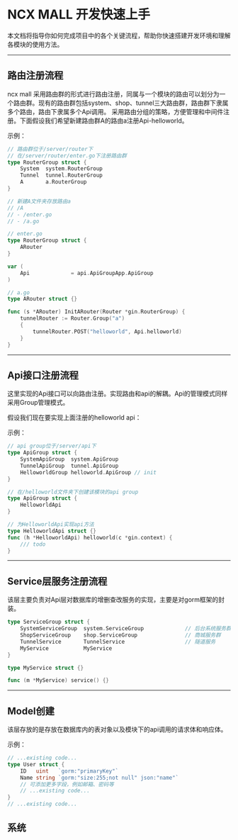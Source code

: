 # NCX MALL 开发快速上手

本文档将指导你如何完成项目中的各个关键流程，帮助你快速搭建开发环境和理解各模块的使用方法。

---

## 路由注册流程
ncx mall 采用路由群的形式进行路由注册，同属与一个模块的路由可以划分为一个路由群。现有的路由群包括system、shop、tunnel三大路由群，路由群下隶属多个路由，路由下隶属多个Api调用。
采用路由分组的策略，方便管理和中间件注册。下面假设我们希望新建路由群A的路由a注册Api-helloworld。

示例：
```go
// 路由群位于/server/router下
// 在/server/router/enter.go下注册路由群
type RouterGroup struct {
	System  system.RouterGroup
	Tunnel  tunnel.RouterGroup
    A       a.RouterGroup
}

// 新建A文件夹存放路由a
// /A
// - /enter.go
// - /a.go

// enter.go
type RouterGroup struct {
	ARouter
}

var (
	Api           	= api.ApiGroupApp.ApiGroup
)

// a.go
type ARouter struct {}

func (s *ARouter) InitARouter(Router *gin.RouterGroup) {
	tunnelRouter := Router.Group("a")
	{
		tunnelRouter.POST("helloworld", Api.helloworld)
	}	
}
```

---

## Api接口注册流程
这里实现的Api接口可以向路由注册。实现路由和api的解耦。Api的管理模式同样采用Group管理模式。

假设我们现在要实现上面注册的helloworld api：

示例：
```go
// api group位于/server/api下
type ApiGroup struct {
	SystemApiGroup  system.ApiGroup
	TunnelApiGroup  tunnel.ApiGroup
    HelloworldGroup helloworld.ApiGroup // init
}

// 在/helloworld文件夹下创建该模块的api group
type ApiGroup struct {
    HelloworldApi
}

// 为HelloworldApi实现api方法
type HelloworldApi struct {}
func (h *HelloworldApi) helloworld(c *gin.context) {
    /// todo
}
```

---
## Service层服务注册流程
该层主要负责对Api层对数据库的增删查改服务的实现，主要是对gorm框架的封装。

```go
type ServiceGroup struct {
	SystemServiceGroup  system.ServiceGroup				// 后台系统服务群
	ShopServiceGroup    shop.ServiceGroup				// 商城服务群
	TunnelService 		TunnelService					// 隧道服务
    MyService           MyService       
}

type MyService struct {}

func (m *MyService) service() {}
```

---

## Model创建
该层存放的是存放在数据库内的表对象以及模块下的api调用的请求体和响应体。

示例：
```go
// ...existing code...
type User struct {
    ID   uint   `gorm:"primaryKey"`
    Name string `gorm:"size:255;not null" json:"name"`
    // 可添加更多字段，例如邮箱、密码等
    // ...existing code...
}
// ...existing code...
```

## 系统